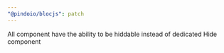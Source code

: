 ```yaml
---
"@pindoio/blocjs": patch
---
```


All component have the ability to be hiddable instead of dedicated Hide component

